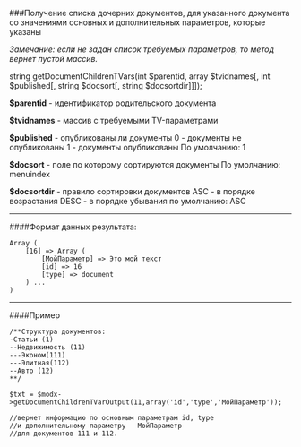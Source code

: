 ###Получение списка дочерних документов, для указанного документа со значениями основных и дополнительных параметров, которые указаны

*Замечание: если не задан список требуемых параметров, то метод вернет пустой массив.*

string getDocumentChildrenTVars(int $parentid, array $tvidnames[, int $published[, string $docsort[, string $docsortdir]]]);

**$parentid** - идентификатор родительского документа

**$tvidnames** - массив с требуемыми TV-параметрами

**$published** - опубликованы ли документы
0 - документы не опубликованы
1 - документы опубликованы
По умолчанию: 1

**$docsort** - поле по которому сортируются документы
По умолчанию: menuindex

**$docsortdir** - правило сортировки документов
ASC - в порядке возрастания
DESC - в порядке убывания
по умолчанию: ASC

***

####Формат данных результата:

	Array ( 
		[16] => Array ( 
			[МойПараметр] => Это мой текст 
			[id] => 16 
			[type] => document 
		) ... 
	)

***

####Пример

	/**Структура документов:
	-Статьи (1)
	--Недвижимость (11)
	---Эконом(111)
	---Элитная(112)
	--Авто (12)
	**/
	
	$txt = $modx->getDocumentChildrenTVarOutput(11,array('id','type','МойПараметр'));
	
	//вернет информацию по основным параметрам id, type 
	//и дополнительному параметру 	МойПараметр 
	//для документов 111 и 112.
